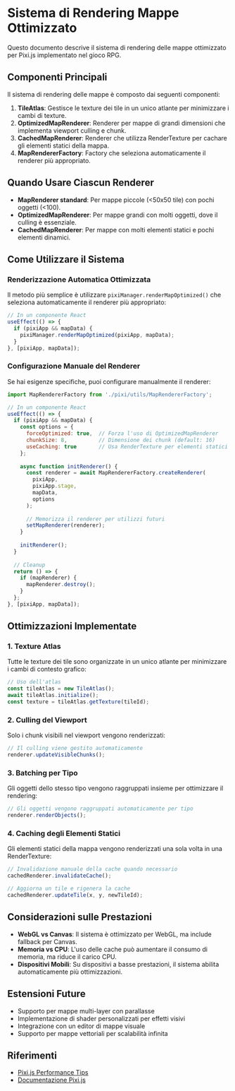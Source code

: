 # Sistema di Rendering Mappe Ottimizzato

Questo documento descrive il sistema di rendering delle mappe ottimizzato per Pixi.js implementato nel gioco RPG.

## Componenti Principali

Il sistema di rendering delle mappe è composto dai seguenti componenti:

1. **TileAtlas**: Gestisce le texture dei tile in un unico atlante per minimizzare i cambi di texture.
2. **OptimizedMapRenderer**: Renderer per mappe di grandi dimensioni che implementa viewport culling e chunk.
3. **CachedMapRenderer**: Renderer che utilizza RenderTexture per cachare gli elementi statici della mappa.
4. **MapRendererFactory**: Factory che seleziona automaticamente il renderer più appropriato.

## Quando Usare Ciascun Renderer

- **MapRenderer standard**: Per mappe piccole (<50x50 tile) con pochi oggetti (<100).
- **OptimizedMapRenderer**: Per mappe grandi con molti oggetti, dove il culling è essenziale.
- **CachedMapRenderer**: Per mappe con molti elementi statici e pochi elementi dinamici.

## Come Utilizzare il Sistema

### Renderizzazione Automatica Ottimizzata

Il metodo più semplice è utilizzare `pixiManager.renderMapOptimized()` che seleziona automaticamente il renderer più appropriato:

```javascript
// In un componente React
useEffect(() => {
  if (pixiApp && mapData) {
    pixiManager.renderMapOptimized(pixiApp, mapData);
  }
}, [pixiApp, mapData]);
```

### Configurazione Manuale del Renderer

Se hai esigenze specifiche, puoi configurare manualmente il renderer:

```javascript
import MapRendererFactory from './pixi/utils/MapRendererFactory';

// In un componente React
useEffect(() => {
  if (pixiApp && mapData) {
    const options = {
      forceOptimized: true,  // Forza l'uso di OptimizedMapRenderer
      chunkSize: 8,          // Dimensione dei chunk (default: 16)
      useCaching: true       // Usa RenderTexture per elementi statici
    };
    
    async function initRenderer() {
      const renderer = await MapRendererFactory.createRenderer(
        pixiApp,
        pixiApp.stage,
        mapData,
        options
      );
      
      // Memorizza il renderer per utilizzi futuri
      setMapRenderer(renderer);
    }
    
    initRenderer();
  }
  
  // Cleanup
  return () => {
    if (mapRenderer) {
      mapRenderer.destroy();
    }
  };
}, [pixiApp, mapData]);
```

## Ottimizzazioni Implementate

### 1. Texture Atlas

Tutte le texture dei tile sono organizzate in un unico atlante per minimizzare i cambi di contesto grafico:

```javascript
// Uso dell'atlas
const tileAtlas = new TileAtlas();
await tileAtlas.initialize();
const texture = tileAtlas.getTexture(tileId);
```

### 2. Culling del Viewport

Solo i chunk visibili nel viewport vengono renderizzati:

```javascript
// Il culling viene gestito automaticamente
renderer.updateVisibleChunks();
```

### 3. Batching per Tipo

Gli oggetti dello stesso tipo vengono raggruppati insieme per ottimizzare il rendering:

```javascript
// Gli oggetti vengono raggruppati automaticamente per tipo
renderer.renderObjects();
```

### 4. Caching degli Elementi Statici

Gli elementi statici della mappa vengono renderizzati una sola volta in una RenderTexture:

```javascript
// Invalidazione manuale della cache quando necessario
cachedRenderer.invalidateCache();

// Aggiorna un tile e rigenera la cache
cachedRenderer.updateTile(x, y, newTileId);
```

## Considerazioni sulle Prestazioni

- **WebGL vs Canvas**: Il sistema è ottimizzato per WebGL, ma include fallback per Canvas.
- **Memoria vs CPU**: L'uso delle cache può aumentare il consumo di memoria, ma riduce il carico CPU.
- **Dispositivi Mobili**: Su dispositivi a basse prestazioni, il sistema abilita automaticamente più ottimizzazioni.

## Estensioni Future

- Supporto per mappe multi-layer con parallasse
- Implementazione di shader personalizzati per effetti visivi
- Integrazione con un editor di mappe visuale
- Supporto per mappe vettoriali per scalabilità infinita

## Riferimenti

- [Pixi.js Performance Tips](https://pixijs.com/8.x/guides/production/performance-tips)
- [Documentazione Pixi.js](https://pixijs.io/guides) 